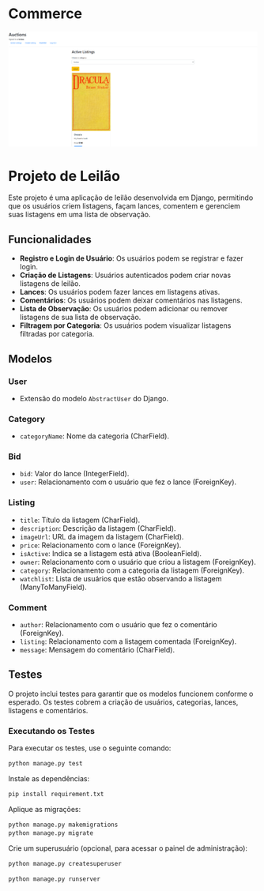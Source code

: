 # Commerce
![image](docs/image.png)

# Projeto de Leilão

Este projeto é uma aplicação de leilão desenvolvida em Django, permitindo que os usuários criem listagens, façam lances, comentem e gerenciem suas listagens em uma lista de observação.

## Funcionalidades

- **Registro e Login de Usuário**: Os usuários podem se registrar e fazer login.
- **Criação de Listagens**: Usuários autenticados podem criar novas listagens de leilão.
- **Lances**: Os usuários podem fazer lances em listagens ativas.
- **Comentários**: Os usuários podem deixar comentários nas listagens.
- **Lista de Observação**: Os usuários podem adicionar ou remover listagens de sua lista de observação.
- **Filtragem por Categoria**: Os usuários podem visualizar listagens filtradas por categoria.

## Modelos

### User
- Extensão do modelo `AbstractUser` do Django.

### Category
- `categoryName`: Nome da categoria (CharField).

### Bid
- `bid`: Valor do lance (IntegerField).
- `user`: Relacionamento com o usuário que fez o lance (ForeignKey).

### Listing
- `title`: Título da listagem (CharField).
- `description`: Descrição da listagem (CharField).
- `imageUrl`: URL da imagem da listagem (CharField).
- `price`: Relacionamento com o lance (ForeignKey).
- `isActive`: Indica se a listagem está ativa (BooleanField).
- `owner`: Relacionamento com o usuário que criou a listagem (ForeignKey).
- `category`: Relacionamento com a categoria da listagem (ForeignKey).
- `watchlist`: Lista de usuários que estão observando a listagem (ManyToManyField).

### Comment
- `author`: Relacionamento com o usuário que fez o comentário (ForeignKey).
- `listing`: Relacionamento com a listagem comentada (ForeignKey).
- `message`: Mensagem do comentário (CharField).

## Testes

O projeto inclui testes para garantir que os modelos funcionem conforme o esperado. Os testes cobrem a criação de usuários, categorias, lances, listagens e comentários.

### Executando os Testes

Para executar os testes, use o seguinte comando:

```bash
python manage.py test
```
Instale as dependências:
```bash
pip install requirement.txt
```

Aplique as migrações:
```bash
python manage.py makemigrations
python manage.py migrate
```
Crie um superusuário (opcional, para acessar o painel de administração):
```bash
python manage.py createsuperuser
```
```bash
python manage.py runserver
```
